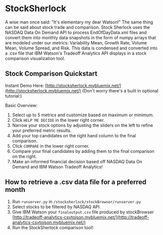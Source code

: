 # StockSherlock
  
  A wise man once said: "It's elementary my dear Watson!" The same thing can be said about stock trade and comparison.
  Stock Sherlock uses the NASDAQ Data On Demand API to process EndOfDayData.xml files and convert them into monthly data snapshots in the
  form of numpy arrays that are modeled under our metrics: Variability Mean, Growth Rate, Volume Mean, Volume Spread, and Risk. This data
  is condensed and converted into a .csv file that IBM Watson's Tradeoff Analytics API displays in a stock comparison visualization tool.
  
## Stock Comparison Quickstart
  Instant Demo Here: [http://stocksherlock.mybluemix.net/](http://stocksherlock.mybluemix.net/) (Don't worry there's a built in optional tutorial:)
  
  Basic Overview:
  1. Select up to 5 metrics and customize based on maximum or minimum.
  2. Click `HELP ME DECIDE` in the lower right corner.
  3. Narrow your stock options by adjusting the sliders on the left to refine your preferred metric results.
  4. Add your top candidates on the right hand column to the final comparison.
  5. Click `COMPARE` in the lower right corner.
  6. Compare your final candidates by adding them to the final comparison on the right.
  7. Make an informed financial decision based off NASDAQ Data On Demand and IBM Watson Tradeoff Analytics!
  
## How to retrieve a .csv data file for a preferred month
  1. Run `runserver.py` in `/stocksherlock/stockBrowser/runserver.py`
  2. Select stocks to be filtered by NASDAQ API.
  3. Give IBM Watson your `finaloutput.csv` file produced by stockBrowser [http://tradeoff-analytics-csvtojson.mybluemix.net/](http://tradeoff-analytics-csvtojson.mybluemix.net/)
  4. Run the StockSherlock comparison tool!
  
  
  
